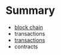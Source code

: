 # Summary

* [block chain](block_chain.md)
* transactions
* [transactions](transactions.md)
* contracts

